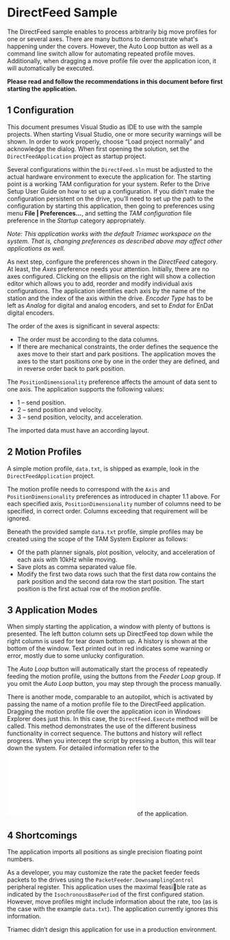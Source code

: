 # DirectFeed Sample

The DirectFeed sample enables to process arbitrarily big move profiles for one or several axes.
There are many buttons to demonstrate what's happening under the covers. However, the Auto Loop
button as well as a command line switch allow for automating repeated profile moves.
Additionally, when dragging a move profile file over the application icon, it will automatically be executed.

**Please read and follow the recommendations in this document before first starting the application.**

## 1 Configuration
This document presumes Visual Studio as IDE to use with the sample projects. When starting Visual
Studio, one or more security warnings will be shown. In order to work properly, choose “Load project
normally” and acknowledge the dialog.
When first opening the solution, set the `DirectFeedApplication` project as startup project.

Several configurations within the `DirectFeed.sln` must be adjusted to the actual hardware environment to execute the application for.
The starting point is a working TAM configuration for your system. Refer to the Drive Setup User Guide
on how to set up a configuration.
If you didn’t make the configuration persistent on the drive, you’ll need to set up the path to the configuration by starting this application, then going to preferences using menu **File | Preferences…**, and
setting the *TAM configuration* file preference in the *Startup* category appropriately.

*Note: This application works with the default Triamec workspace on the system. That is, changing
preferences as described above may affect other applications as well.*

As next step, configure the preferences shown in the *DirectFeed* category.
At least, the *Axes* preference needs your attention. Initially, there are no axes configured. Clicking on
the ellipsis on the right will show a collection editor which allows you to add, reorder and modify individual axis configurations. The application identifies each axis by the name of the station and the index
of the axis within the drive. *Encoder Type* has to be left as *Analog* for digital and analog encoders, and
set to *Endat* for EnDat digital encoders.

The order of the axes is significant in several aspects:

- The order must be according to the data columns.
- If there are mechanical constraints, the order defines the sequence the axes move to their start and park positions. The application moves the axes to the start positions one by one in the order they are defined, and in reverse order back to park position.
  
The `PositionDimensionality` preference affects the amount of data sent to one axis. The application supports the following values:

- 1 – send position.
- 2 – send position and velocity.
- 3 – send position, velocity, and acceleration.

The imported data must have an according layout.

## 2 Motion Profiles
A simple motion profile, `data.txt`, is shipped as example, look in the `DirectFeedApplication` project.

The motion profile needs to correspond with the `Axis` and `PositionDimensionality` preferences
as introduced in chapter 1.1 above. For each specified axis, `PositionDimensionality` number of
columns need to be specified, in correct order. Columns exceeding that requirement will be ignored.

Beneath the provided sample `data.txt` profile, simple profiles may be created using the scope of the
TAM System Explorer as follows:

- Of the path planner signals, plot position, velocity, and acceleration of each axis with 10kHz while moving.
- Save plots as comma separated value file.
- Modify the first two data rows such that the first data row contains the park position and the second data row the start position. The start position is the first actual row of the motion profile.

## 3 Application Modes
When simply starting the application, a window with plenty of buttons is presented. The left button column sets up DirectFeed top down while the right column is used for tear down bottom up. A history is shown at the bottom of the window. Text printed out in red indicates some warning or error, mostly  due to some unlucky configuration.

The *Auto Loop* button will automatically start the process of repeatedly feeding the motion profile, using the buttons from the *Feeder Loop* group. If you omit the *Auto Loop* button, you may step through the process manually.

There is another mode, comparable to an autopilot, which is activated by passing the name of a motion
profile file to the DirectFeed application. Dragging the motion profile file over the application icon in
Windows Explorer does just this. In this case, the `DirectFeed.Execute` method will be called. This
method demonstrates the use of the different business functionality in correct sequence. The buttons
and history will reflect progress. When you intercept the script by pressing a button, this will tear down
the system. For detailed information refer to the ![State Machine](./doc/DirectFeedStateMachine.pdf) of the application.

## 4 Shortcomings
The application imports all positions as single precision floating point numbers.

As a developer, you may customize the rate the packet feeder feeds packets to the drives using the `PacketFeeder.DownsamplingControl` peripheral register. This application uses the maximal feasible rate as indicated by the `IsochronousBasePeriod` of the first configured station. However, move
profiles might include information about the rate, too (as is the case with the example `data.txt`). The
application currently ignores this information.

Triamec didn’t design this application for use in a production environment.
